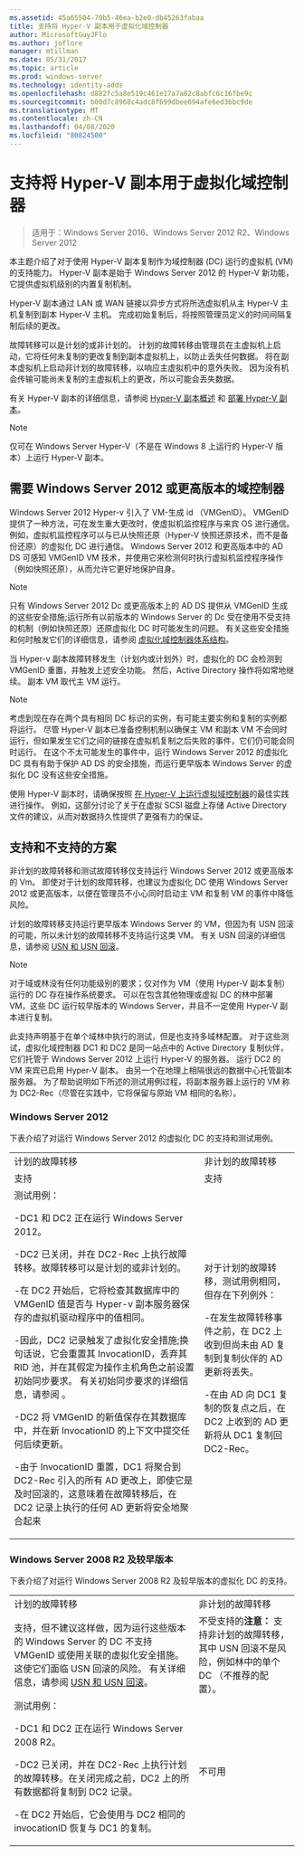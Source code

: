 ```yaml
---
ms.assetid: 45a65504-70b5-46ea-b2e0-db45263fabaa
title: 支持将 Hyper-V 副本用于虚拟化域控制器
author: MicrosoftGuyJFlo
ms.author: joflore
manager: mtillman
ms.date: 05/31/2017
ms.topic: article
ms.prod: windows-server
ms.technology: identity-adds
ms.openlocfilehash: d882fc5a8e519c461e17a7a82c8abfc6c16fbe9c
ms.sourcegitcommit: b00d7c8968c4adc8f699dbee694afe6ed36bc9de
ms.translationtype: MT
ms.contentlocale: zh-CN
ms.lasthandoff: 04/08/2020
ms.locfileid: "80824500"
---
```

# <a name="support-for-using-hyper-v-replica-for-virtualized-domain-controllers"></a>支持将 Hyper-V 副本用于虚拟化域控制器

>适用于：Windows Server 2016、Windows Server 2012 R2、Windows Server 2012

本主题介绍了对于使用 Hyper-V 副本复制作为域控制器 (DC) 运行的虚拟机 (VM) 的支持能力。 Hyper-V 副本是始于 Windows Server 2012 的 Hyper-V 新功能，它提供虚拟机级别的内置复制机制。  
  
Hyper-V 副本通过 LAN 或 WAN 链接以异步方式将所选虚拟机从主 Hyper-V 主机复制到副本 Hyper-V 主机。 完成初始复制后，将按照管理员定义的时间间隔复制后续的更改。  
  
故障转移可以是计划的或非计划的。 计划的故障转移由管理员在主虚拟机上启动，它将任何未复制的更改复制到副本虚拟机上，以防止丢失任何数据。 将在副本虚拟机上启动非计划的故障转移，以响应主虚拟机中的意外失败。 因为没有机会传输可能尚未复制的主虚拟机上的更改，所以可能会丢失数据。  
  
有关 Hyper-V 副本的详细信息，请参阅 [Hyper-V 副本概述](https://technet.microsoft.com/library/jj134172.aspx) 和 [部署 Hyper-V 副本](https://technet.microsoft.com/library/jj134207.aspx)。  
  
> [!NOTE]  
> 仅可在 Windows Server Hyper-V（不是在 Windows 8 上运行的 Hyper-V 版本）上运行 Hyper-V 副本。  
  
## <a name="windows-server-2012-or-newer-domain-controllers-required"></a>需要 Windows Server 2012 或更高版本的域控制器

Windows Server 2012 Hyper-v 引入了 VM-生成 id （VMGenID）。 VMGenID 提供了一种方法，可在发生重大更改时，使虚拟机监控程序与来宾 OS 进行通信。 例如，虚拟机监控程序可以与已从快照还原（Hyper-V 快照还原技术，而不是备份还原）的虚拟化 DC 进行通信。 Windows Server 2012 和更高版本中的 AD DS 可感知 VMGenID VM 技术，并使用它来检测何时执行虚拟机监控程序操作（例如快照还原），从而允许它更好地保护自身。  
  
> [!NOTE]
> 只有 Windows Server 2012 Dc 或更高版本上的 AD DS 提供从 VMGenID 生成的这些安全措施;运行所有以前版本的 Windows Server 的 Dc 受在使用不受支持的机制（例如快照还原）还原虚拟化 DC 时可能发生的问题。 有关这些安全措施和何时触发它们的详细信息，请参阅 [虚拟化域控制器体系结构](https://technet.microsoft.com/library/jj574118.aspx)。  
  
当 Hyper-v 副本故障转移发生（计划内或计划外）时，虚拟化的 DC 会检测到 VMGenID 重置，并触发上述安全功能。 然后，Active Directory 操作将如常地继续。 副本 VM 取代主 VM 运行。  
  
> [!NOTE]  
> 考虑到现在存在两个具有相同 DC 标识的实例，有可能主要实例和复制的实例都将运行。 尽管 Hyper-V 副本已准备控制机制以确保主 VM 和副本 VM 不会同时运行，但如果发生它们之间的链接在虚拟机复制之后失败的事件，它们仍可能会同时运行。 在这个不太可能发生的事件中，运行 Windows Server 2012 的虚拟化 DC 具有有助于保护 AD DS 的安全措施，而运行更早版本 Windows Server 的虚拟化 DC 没有这些安全措施。  
  
使用 Hyper-V 副本时，请确保按照 [在 Hyper-V 上运行虚拟域控制器](https://technet.microsoft.com/library/virtual_active_directory_domain_controller_virtualization_hyperv(v=WS.10).aspx)的最佳实践进行操作。 例如，这部分讨论了关于在虚拟 SCSI 磁盘上存储 Active Directory 文件的建议，从而对数据持久性提供了更强有力的保证。  
  
## <a name="supported-and-unsupported-scenarios"></a>支持和不支持的方案

非计划的故障转移和测试故障转移仅支持运行 Windows Server 2012 或更高版本的 Vm。 即使对于计划的故障转移，也建议为虚拟化 DC 使用 Windows Server 2012 或更高版本，以便在管理员不小心同时启动主 VM 和复制 VM 的事件中降低风险。  
  
计划的故障转移支持运行更早版本 Windows Server 的 VM，但因为有 USN 回滚的可能，所以未计划的故障转移不支持运行这类 VM。 有关 USN 回滚的详细信息，请参阅 [USN 和 USN 回滚](https://technet.microsoft.com/library/d2cae85b-41ac-497f-8cd1-5fbaa6740ffe(v=ws.10))。  
  
> [!NOTE]  
> 对于域或林没有任何功能级别的要求；仅对作为 VM（使用 Hyper-V 副本复制）运行的 DC 存在操作系统要求。 可以在包含其他物理或虚拟 DC 的林中部署 VM，这些 DC 运行较早版本的 Windows Server，并且不一定使用 Hyper-V 副本进行复制。  
  
此支持声明基于在单个域林中执行的测试，但是也支持多域林配置。 对于这些测试，虚拟化域控制器 DC1 和 DC2 是同一站点中的 Active Directory 复制伙伴，它们托管于 Windows Server 2012 上运行 Hyper-V 的服务器。 运行 DC2 的 VM 来宾已启用 Hyper-V 副本。 由另一个在地理上相隔很远的数据中心托管副本服务器。 为了帮助说明如下所述的测试用例过程，将副本服务器上运行的 VM 称为 DC2-Rec（尽管在实践中，它将保留与原始 VM 相同的名称）。  
  
### <a name="windows-server-2012"></a>Windows Server 2012

下表介绍了对运行 Windows Server 2012 的虚拟化 DC 的支持和测试用例。  
  
|||  
|-|-|  
|计划的故障转移|非计划的故障转移|  
|支持|支持|  
|测试用例：<p>-DC1 和 DC2 正在运行 Windows Server 2012。<p>-DC2 已关闭，并在 DC2-Rec 上执行故障转移。故障转移可以是计划的或非计划的。<p>-在 DC2 开始后，它将检查其数据库中的 VMGenID 值是否与 Hyper-v 副本服务器保存的虚拟机驱动程序中的值相同。<p>-因此，DC2 记录触发了虚拟化安全措施;换句话说，它会重置其 InvocationID，丢弃其 RID 池，并在其假定为操作主机角色之前设置初始同步要求。 有关初始同步要求的详细信息，请参阅 。<p>-DC2 将 VMGenID 的新值保存在其数据库中，并在新 InvocationID 的上下文中提交任何后续更新。<p>-由于 InvocationID 重置，DC1 将聚合到 DC2-Rec 引入的所有 AD 更改上，即使它是及时回滚的，这意味着在故障转移后，在 DC2 记录上执行的任何 AD 更新将安全地聚合起来|对于计划的故障转移，测试用例相同，但存在下列例外：<p>-在发生故障转移事件之前，在 DC2 上收到但尚未由 AD 复制到复制伙伴的 AD 更新将丢失。<p>-在由 AD 向 DC1 复制的恢复点之后，在 DC2 上收到的 AD 更新将从 DC1 复制回 DC2-Rec。|  
  
### <a name="windows-server-2008-r2-and-earlier-versions"></a>Windows Server 2008 R2 及较早版本

下表介绍了对运行 Windows Server 2008 R2 及较早版本的虚拟化 DC 的支持。  
  
|||  
|-|-|  
|计划的故障转移|非计划的故障转移|  
|支持，但不建议这样做，因为运行这些版本的 Windows Server 的 DC 不支持 VMGenID 或使用关联的虚拟化安全措施。 这使它们面临 USN 回滚的风险。 有关详细信息，请参阅 [USN 和 USN 回滚](https://technet.microsoft.com/library/d2cae85b-41ac-497f-8cd1-5fbaa6740ffe(v=ws.10))。|不受支持的**注意：** 支持非计划的故障转移，其中 USN 回滚不是风险，例如林中的单个 DC （不推荐的配置）。|  
|测试用例：<p>-DC1 和 DC2 正在运行 Windows Server 2008 R2。<p>-DC2 已关闭，并在 DC2-Rec 上执行计划的故障转移。在关闭完成之前，DC2 上的所有数据都将复制到 DC2 记录。<p>-在 DC2 开始后，它会使用与 DC2 相同的 invocationID 恢复与 DC1 的复制。|不可用|  
